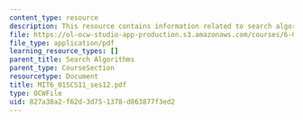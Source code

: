 ```yaml
---
content_type: resource
description: This resource contains information related to search algorithms.
file: https://ol-ocw-studio-app-production.s3.amazonaws.com/courses/6-01sc-introduction-to-electrical-engineering-and-computer-science-i-spring-2011/827a38a2f62d3d751378d863877f3ed2_MIT6_01SCS11_ses12.pdf
file_type: application/pdf
learning_resource_types: []
parent_title: Search Algorithms
parent_type: CourseSection
resourcetype: Document
title: MIT6_01SCS11_ses12.pdf
type: OCWFile
uid: 827a38a2-f62d-3d75-1378-d863877f3ed2
---
```

